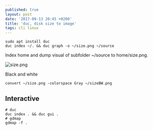 ```yaml
---
published: true
layout: post
date: '2017-09-13 20:45 +0200'
title: 'duc, disk size to image'
tags: cli linux
---
```

    sudo apt install duc
    duc index ~/. && duc graph -o ~/size.png ~/source
    
Index home and dump visual of subfolder ~/source to home/size.png.

![size.png]({{site.baseurl}}/media/size.png)

Black and white

    convert ~/size.png -colorspace Gray ~/sizeBW.png
    
## Interactive

    # duc
    duc index . && duc gui .
    # gdmap
    gdmap -f .
